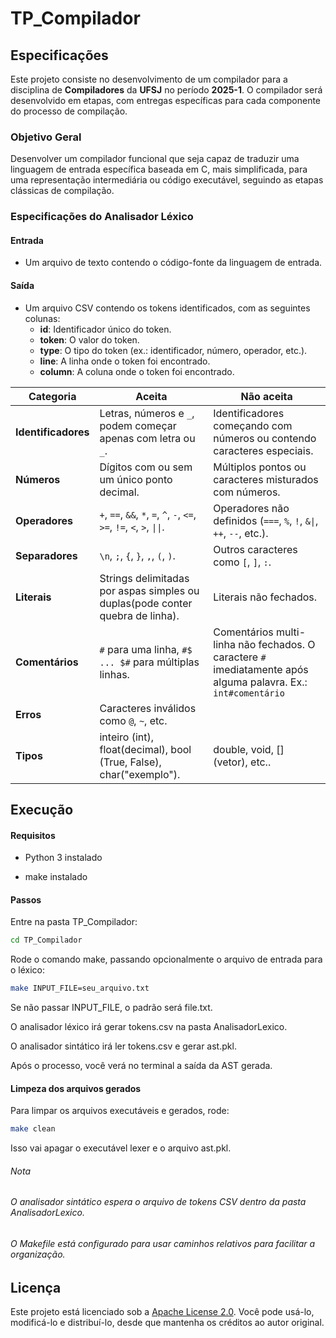 # **TP_Compilador**

## Especificações

Este projeto consiste no desenvolvimento de um compilador para a disciplina de **Compiladores** da **UFSJ** no período **2025-1**. O compilador será desenvolvido em etapas, com entregas específicas para cada componente do processo de compilação. 

### Objetivo Geral

Desenvolver um compilador funcional que seja capaz de traduzir uma linguagem de entrada específica baseada em C, mais simplificada, para uma representação intermediária ou código executável, seguindo as etapas clássicas de compilação.

### **Especificações do Analisador Léxico**

#### **Entrada**
- Um arquivo de texto contendo o código-fonte da linguagem de entrada.

#### **Saída**
- Um arquivo CSV contendo os tokens identificados, com as seguintes colunas:
  - **id**: Identificador único do token.
  - **token**: O valor do token.
  - **type**: O tipo do token (ex.: identificador, número, operador, etc.).
  - **line**: A linha onde o token foi encontrado.
  - **column**: A coluna onde o token foi encontrado.

| **Categoria**       | **Aceita**                                                               | **Não aceita**                                                                 |
|---------------------|--------------------------------------------------------------------------|--------------------------------------------------------------------------------|
| **Identificadores** | Letras, números e `_`, podem começar apenas com letra ou `_`.            | Identificadores começando com números ou contendo caracteres especiais.        |
| **Números**         | Dígitos com ou sem um único ponto decimal.                               | Múltiplos pontos ou caracteres misturados com números.                         |
| **Operadores**      | `+`, `==`, `&&`, `*`, `=`, `^`, `-`, `<=`, `>=`, `!=`, `<`, `>`, `\|\|`.| Operadores não definidos (`===`, `%`, `!`, `&\|`, `++`, `--`, etc.).            |
| **Separadores**     | `\n`, `;`, `{`, `}`, `,`, `(`, `)`.                                      | Outros caracteres como `[`, `]`, `:`.                                          |
| **Literais**        | Strings delimitadas por aspas simples ou duplas(pode conter quebra de linha).| Literais não fechados.                                                     |
| **Comentários**     | `#` para uma linha, `#$ ... $#` para múltiplas linhas.                   | Comentários multi-linha não fechados. O caractere `#` imediatamente após alguma palavra. Ex.: `int#comentário`|
| **Erros**           | Caracteres inválidos como `@`, `~`, etc.                                 |                                                                                |
| **Tipos**           | inteiro (int), float(decimal), bool (True, False), char("exemplo").      | double, void, [] (vetor), etc..                                                |
## Execução

#### Requisitos
  - Python 3 instalado

  - make instalado

#### Passos

  Entre na pasta TP_Compilador:

  ```bash
  cd TP_Compilador
  ```

  Rode o comando make, passando opcionalmente o arquivo de entrada para o léxico:
  ```bash
  make INPUT_FILE=seu_arquivo.txt
  ```

  Se não passar INPUT_FILE, o padrão será file.txt.

  O analisador léxico irá gerar tokens.csv na pasta AnalisadorLexico.

  O analisador sintático irá ler tokens.csv e gerar ast.pkl.

  Após o processo, você verá no terminal a saída da AST gerada.

  #### Limpeza dos arquivos gerados

  Para limpar os arquivos executáveis e gerados, rode:

  ```bash
  make clean
  ```

  Isso vai apagar o executável lexer e o arquivo ast.pkl.

  ###### Nota

  ###### O analisador sintático espera o arquivo de tokens CSV dentro da pasta AnalisadorLexico.

  ###### O Makefile está configurado para usar caminhos relativos para facilitar a organização.

## Licença

Este projeto está licenciado sob a [Apache License 2.0](LICENSE). Você pode usá-lo, modificá-lo e distribuí-lo, desde que mantenha os créditos ao autor original.
